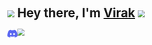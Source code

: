# <img src="https://4.bp.blogspot.com/-Mo5sVAx6Cr8/WvpCXCDy2II/AAAAAAALZyk/C-pAm1ZWwOUzlqetruLG7qo2t637OGvtACLcBGAs/s1600/TF0005951.png" width="30px"> Hey there, I'm [Virak](https://www.youtube.com/watch?v=dQw4w9WgXcQ) <img src="https://4.bp.blogspot.com/-Mo5sVAx6Cr8/WvpCXCDy2II/AAAAAAALZyk/C-pAm1ZWwOUzlqetruLG7qo2t637OGvtACLcBGAs/s1600/TF0005951.png" width="30px">

<a href="https://dsc.gg/elaina">
  <img align="left" alt="Discord" width="23px" src="https://raw.githubusercontent.com/Vir4k/Vir4k/main/assets/discord.svg"/>
  
<a href="https://discord.com/users/725968708358373477">
  <img height="80px" src="https://discord.c99.nl/widget/theme-3/725968708358373477.png?"/>
  </a>
